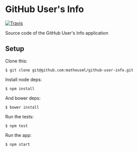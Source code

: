 # GitHub User's Info

[![Travis](https://img.shields.io/travis/matheusml/github-user-info.svg?style=flat)](https://travis-ci.org/matheusml/github-user-info)

Source code of the GitHub User's Info application

## Setup
Clone this:
```
$ git clone git@github.com:matheusml/github-user-info.git
```

Install node deps:

```
$ npm install
```

And bower deps:
```
$ bower install
```

Run the tests:
```
$ npm test
```

Run the app:
```
$ npm start
```
